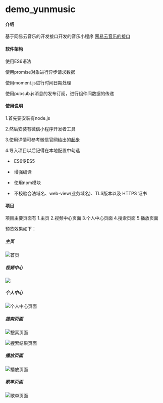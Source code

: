 # demo_yunmusic

#### 介绍

基于网易云音乐的开发接口开发的音乐小程序 [网易云音乐的接口](https://binaryify.github.io/NeteaseCloudMusicApi/#/)

#### 软件架构

使用ES6语法

使用promise对象进行异步请求数据

使用moment.js进行时间日期处理

使用pubsub.js消息的发布订阅，进行组件间数据的传递

#### 使用说明

1.首先要安装有node.js

2.然后安装有微信小程序开发者工具

3.使用详情可参考微信官网给出的[起步](https://developers.weixin.qq.com/miniprogram/dev/framework/)

4.导入项目以后记得在本地配置中勾选

- ​    ES6专ES5

- ​	增强编译

- ​    使用npm模块

- ​	不校验合法域名、web-view(业务域名)、TLS版本以及 HTTPS 证书

  

#### 项目

项目主要页面有 1.主页  2.视频中心页面 3.个人中心页面  4.搜索页面 5.播放页面

预览效果如下：



##### 主页           

![首页](C:\Users\nyb\Pictures\demo_云音乐\首页.PNG)





##### 视频中心

![](C:\Users\nyb\Pictures\demo_云音乐\视频中心.PNG)



##### 个人中心



![个人中心页面](C:\Users\nyb\Pictures\demo_云音乐\个人中心页面.PNG)

##### 搜索页面



![搜索页面](C:\Users\nyb\Pictures\demo_云音乐\搜索页面.PNG)



![搜索结果页面](C:\Users\nyb\Pictures\demo_云音乐\搜索结果页面.PNG)

##### 播放页面



![播放页面](C:\Users\nyb\Pictures\demo_云音乐\播放页面.PNG)

##### 歌单页面



![歌单页面](C:\Users\nyb\Pictures\demo_云音乐\歌单页面.PNG)

